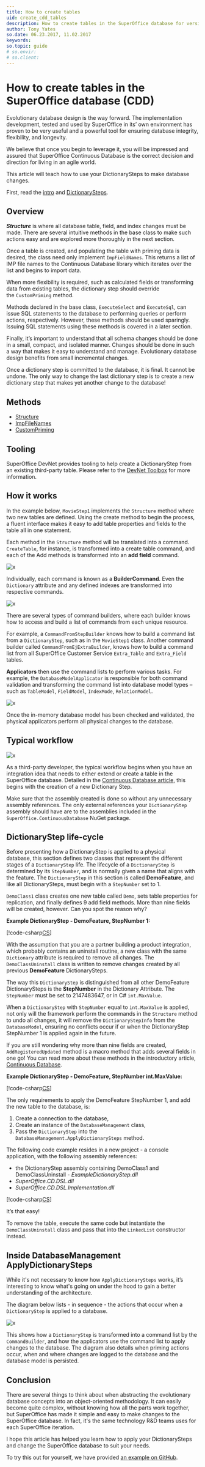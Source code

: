 ```yaml
---
title: How to create tables
uid: create_cdd_tables
description: How to create tables in the SuperOffice database for version 8.1 and higher
author: Tony Yates
so.date: 06.23.2017, 11.02.2017
keywords:
so.topic: guide
# so.envir:
# so.client:
---
```


# How to create tables in the SuperOffice database (CDD)

Evolutionary database design is the way forward. The implementation development, tested and used by SuperOffice in its’ own environment has proven to be very useful and a powerful tool for ensuring database integrity, flexibility, and longevity.

We believe that once you begin to leverage it, you will be impressed and assured that SuperOffice Continuous Database is the correct decision and direction for living in an agile world.

This article will teach how to use your DictionarySteps to make database changes.

First, read the [intro][1] and [DictionarySteps][2].

## Overview

***Structure*** is where all database table, field, and index changes must be made. There are several intuitive methods in the base class to make such actions easy and are explored more thoroughly in the next section.

Once a table is created, and populating the table with priming data is desired, the class need only implement `ImpFieldNames`. This returns a list of IMP file names to the Continuous Database library which iterates over the list and begins to import data.

When more flexibility is required, such as calculated fields or transforming data from existing tables, the dictionary step should override the `CustomPriming` method.

Methods declared in the base class, `ExecuteSelect` and `ExecuteSql`, can issue SQL statements to the database to performing queries or perform actions, respectively. However, these methods should be used sparingly. Issuing SQL statements using these methods is covered in a later section.

Finally, it’s important to understand that all schema changes should be done in a small, compact, and isolated manner. Changes should be done in such a way that makes it easy to understand and manage. Evolutionary database design benefits from small incremental changes.

Once a dictionary step is committed to the database, it is final. It cannot be undone. The only way to change the last dictionary step is to create a new dictionary step that makes yet another change to the database!

## Methods

* [Structure][3]
* [ImpFileNames][4]
* [CustomPriming][5]

## Tooling

SuperOffice DevNet provides tooling to help create a DictionaryStep from an existing third-party table. Please refer to the [DevNet Toolbox][6] for more information.

## How it works

In the example below, `MovieStep1` implements the `Structure` method where two new tables are defined. Using the create method to begin the process, a fluent interface makes it easy to add table properties and fields to the table all in one statement.

Each method in the `Structure` method will be translated into a command. `CreateTable`, for instance, is transformed into a create table command, and each of the Add methods is transformed into an **add field** command.

![x][img1]

Individually, each command is known as a **BuilderCommand**. Even the `Dictionary` attribute and any defined indexes are transformed into respective commands.

![x][img2]

There are several types of command builders, where each builder knows how to access and build a list of commands from each unique resource.

For example, a `CommandFromStepBuilder` knows how to build a command list from a `DictionaryStep`, such as in the `MovieStep1` class. Another command builder called `CommandFromEjExtraBuilder`, knows how to build a command list from all SuperOffice Customer Service `Extra_Table` and `Extra_Field` tables.

**Applicators** then use the command lists to perform various tasks. For example, the `DatabaseModelApplicator` is responsible for both command validation and transforming the command list into database model types – such as `TableModel`, `FieldModel`, `IndexMode`, `RelationModel`.

![x][img3]

Once the in-memory database model has been checked and validated, the physical applicators perform all physical changes to the database.

## Typical workflow

![x][img5]

As a third-party developer, the typical workflow begins when you have an integration idea that needs to either extend or create a table in the SuperOffice database. Detailed in the [Continuous Database article][1], this begins with the creation of a new Dictionary Step.

Make sure that the assembly created is done so without any unnecessary assembly references. The only external references your `DictionaryStep` assembly should have are to the assemblies included in the `SuperOffice.ContinuousDatabase` NuGet package.

## DictionaryStep life-cycle

Before presenting how a DictionaryStep is applied to a physical database, this section defines two classes that represent the different stages of a `DictionaryStep` life. The lifecycle of a `DictionaryStep` is determined by its `StepNumber`, and is normally given a name that aligns with the feature. The `DictionaryStep` in this section is called **DemoFeature**, and like all DictionarySteps, must begin with a `StepNumber` set to 1.

`DemoClass1` class creates one new table called `Demo`, sets table properties for replication, and finally defines 9 add field methods. More than nine fields will be created, however. Can you spot the reason why?

**Example DictionaryStep - DemoFeature, StepNumber 1:**

[!code-csharp[CS](includes/democlass1.cs)]

With the assumption that you are a partner building a product integration, which probably contains an uninstall routine, a new class with the same `Dictionary` attribute is required to remove all changes. The `DemoClassUninstall` class is written to remove changes created by all previous **DemoFeature** DictionarySteps.

The way this `DictionaryStep` is distinguished from all other DemoFeature DictionarySteps is the **StepNumber** in the Dictionary Attribute. The `StepNumber` must be set to 2147483647, or in C# `int.MaxValue`.

When a `DictionaryStep` with `StepNumber` equal to `int.MaxValue` is applied, not only will the framework perform the commands in the `Structure` method to undo all changes, it will remove the `DictionaryStepInfo` from the `DatabaseModel`, ensuring no conflicts occur if or when the DictionaryStep StepNumber 1 is applied again in the future.

If you are still wondering why more than nine fields are created, `AddRegisteredUpdated` method is a macro method that adds several fields in one go! You can read more about these methods in the introductory article, [Continuous Database][1].

**Example DictionaryStep - DemoFeature, StepNumber int.MaxValue:**

[!code-csharp[CS](includes/democlassuninstall.cs)]

The only requirements to apply the DemoFeature StepNumber 1, and add the new table to the database, is:

1. Create a connection to the database,
2. Create an instance of the `DatabaseManagement` class,
3. Pass the `DictionaryStep` into the `DatabaseManagement.ApplyDictionarySteps` method.

The following code example resides in a new project - a console application, with the following assembly references:

* the DictionaryStep assembly containing DemoClass1 and DemoClassUninstall - *ExampleDictionaryStep.dll*
* *SuperOffice.CD.DSL.dll*
* *SuperOffice.CD.DSL.Implementation.dll*

[!code-csharp[CS](includes/apply-steps.cs)]

It’s that easy!

To remove the table, execute the same code but instantiate the `DemoClassUninstall` class and pass that into the `LinkedList` constructor instead.

## Inside DatabaseManagement ApplyDictionarySteps

While it's not necessary to know how `ApplyDictionarySteps` works, it’s interesting to know what's going on under the hood to gain a better understanding of the architecture.

The diagram below lists - in sequence - the actions that occur when a `DictionaryStep` is applied to a database.

![x][img6]

This shows how a `DictionaryStep` is transformed into a command list by the `CommandBuilder`, and how the applicators use the command list to apply changes to the database. The diagram also details when priming actions occur, when and where changes are logged to the database and the database model is persisted.

## Conclusion

There are several things to think about when abstracting the evolutionary database concepts into an object-oriented methodology. It can easily become quite complex, without knowing how all the parts work together, but SuperOffice has made it simple and easy to make changes to the SuperOffice database. In fact, it's the same technology R&D teams uses for each SuperOffice iteration.

I hope this article has helped you learn how to apply your DictionarySteps and change the SuperOffice database to suit your needs.

To try this out for yourself, we have provided [an example on GitHub][7].

<!-- Referenced links -->
[1]: index.md
[2]: dictionary-steps.md
[3]: structure-method.md
[4]: impfilenames-method.md
[5]: custompriming-method.md
[6]: https://github.com/Superoffice
[7]: https://github.com/SuperOffice/DevNet/tree/master/ContinuousDatabase

<!-- Referenced images -->
[img1]: media/moviestep1.png
[img2]: media/buildercommands.jpg
[img3]: media/commandbuilders.png
[img5]: media/cdd-workflow.jpg
[img6]: media/apply-dictionarysteps-workflow.png
